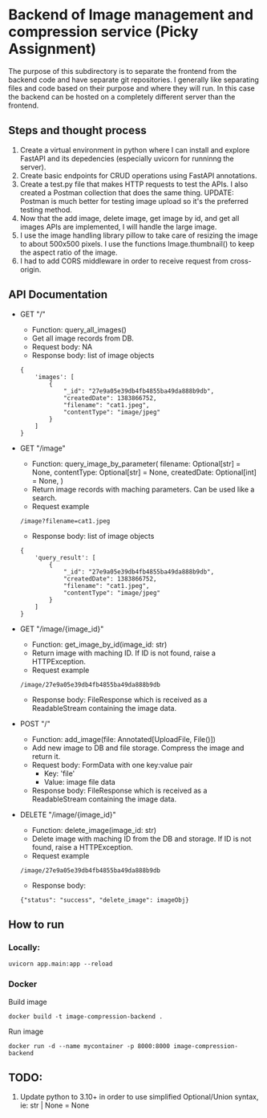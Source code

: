 # Backend of Image management and compression service (Picky Assignment)

The purpose of this subdirectory is to separate the frontend from the backend code and have separate git repositories. I generally like separating files and code based on their purpose and where they will run. 
In this case the backend can be hosted on a completely different server than the frontend.

## Steps and thought process
1. Create a virtual environment in python where I can install and explore FastAPI and its depedencies (especially uvicorn for runninng the server).
2. Create basic endpoints for CRUD operations using FastAPI annotations.
3. Create a test.py file that makes HTTP requests to test the APIs. I also created a Postman collection that does the same thing. UPDATE: Postman is much better for testing image upload so it's the preferred testing method. 
4. Now that the add image, delete image, get image by id, and get all images APIs are implemented, I will handle the large image. 
5. I use the image handling library pillow to take care of resizing the image to about 500x500 pixels. I use the functions Image.thumbnail() to keep the aspect ratio of the image. 
6. I had to add CORS middleware in order to receive request from cross-origin.

## API Documentation
- GET "/"
    - Function: query_all_images()
    - Get all image records from DB.
    - Request body: NA
    - Response body: list of image objects
    ```
    {
        'images': [
            {
                "_id": "27e9a05e39db4fb4855ba49da888b9db",
                "createdDate": 1383866752,
                "filename": "cat1.jpeg",
                "contentType": "image/jpeg"
            }
        ]
    }
    ```

- GET "/image"
    - Function: query_image_by_parameter(
        filename: Optional[str] = None,
        contentType: Optional[str] = None,
        createdDate: Optional[int] = None,
    )
    - Return image records with maching parameters. Can be used like a search.
    - Request example
    ```
    /image?filename=cat1.jpeg
    ```
    - Response body: list of image objects
    ```
    {   
        'query_result': [
            {
                "_id": "27e9a05e39db4fb4855ba49da888b9db",
                "createdDate": 1383866752,
                "filename": "cat1.jpeg",
                "contentType": "image/jpeg"
            }
        ]
    }
    ```

- GET "/image/{image_id}"
    - Function: get_image_by_id(image_id: str)
    - Return image with maching ID. If ID is not found, raise a HTTPException.
    - Request example
    ```
    /image/27e9a05e39db4fb4855ba49da888b9db
    ```
    - Response body: FileResponse which is received as a ReadableStream containing the image data.

- POST "/"
    - Function: add_image(file: Annotated[UploadFile, File()])
    - Add new image to DB and file storage. Compress the image and return it.
    - Request body: FormData with one key:value pair
        - Key: 'file'
        - Value: image file data
    - Response body: FileResponse which is received as a ReadableStream containing the image data.

- DELETE "/image/{image_id}"
    - Function: delete_image(image_id: str)
    - Delete image with maching ID from the DB and storage. If ID is not found, raise a HTTPException.
    - Request example
    ```
    /image/27e9a05e39db4fb4855ba49da888b9db
    ```
    - Response body: 
    ```
    {"status": "success", "delete_image": imageObj}
    ```

## How to run
### Locally:
```
uvicorn app.main:app --reload
```

### Docker
Build image
```
docker build -t image-compression-backend .
```
Run image
```
docker run -d --name mycontainer -p 8000:8000 image-compression-backend
```

## TODO:
1. Update python to 3.10+ in order to use simplified Optional/Union syntax, ie: str | None = None